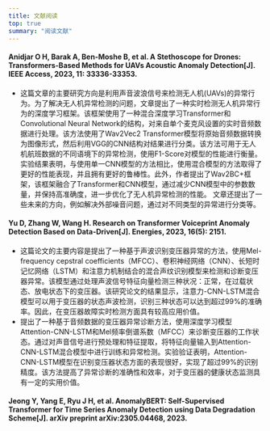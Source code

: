 ```yaml
---
title: 文献阅读
top: true
summary: "阅读文献"
---
```

#### Anidjar O H, Barak A, Ben-Moshe B, et al. A Stethoscope for Drones: Transformers-Based Methods for UAVs Acoustic Anomaly Detection[J]. IEEE Access, 2023, 11: 33336-33353.
- 这篇文章的主要研究方向是利用声音波浪信号来检测无人机(UAVs)的异常行为。为了解决无人机异常检测的问题，文章提出了一种实时检测无人机异常行为的深度学习框架。该框架使用了一种混合深度学习Transformer和Convolutional Neural Network的结构，对来自单个麦克风设置的实时音频数据进行处理。该方法使用了Wav2Vec2 Transformer模型将原始音频数据转换为图像形式，然后利用VGG的CNN结构对结果进行分类。该方法可用于无人机航班数据的不同语境下的异常检测，使用F1-Score对模型的性能进行衡量。实验结果表明，与使用单一CNN模型的方法相比，使用混合模型的方法取得了更好的性能表现，并且拥有更好的鲁棒性。此外，作者提出了Wav2BC+框架，该框架融合了Transformer和CNN模型，通过减少CNN模型中的参数数量，并保持高准确度，进一步优化了无人机异常检测的性能。 文章还提出了一些未来的方向，例如解决外部噪音问题，通过对不同类型的异常进行分类等。


#### Yu D, Zhang W, Wang H. Research on Transformer Voiceprint Anomaly Detection Based on Data-Driven[J]. Energies, 2023, 16(5): 2151.
- 这篇论文的主要内容是提出了一种基于声波识别变压器异常的方法，使用Mel-frequency cepstral coefficients（MFCC）、卷积神经网络（CNN）、长短时记忆网络（LSTM）和注意力机制结合的混合声纹识别模型来检测和诊断变压器异常。该模型通过处理声波信号特征向量检测三种状况：正常，在过载状态、放电状态下的变压器。该研究论文的结果显示，注意力-CNN-LSTM混合模型可以用于变压器的状态声波检测，识别三种状态可以达到超过99%的准确率。因此，在变压器故障实时检测方面具有较高应用价值。
- 提出了一种基于音频数据的变压器异常诊断方法，使用深度学习模型Attention-CNN-LSTM和Mel频率倒谱系数（MFCC）来诊断变压器的工作状态。通过对声音信号进行预处理和特征提取，将特征向量输入到Attention-CNN-LSTM混合模型中进行训练和异常检测。实验验证表明，Attention-CNN-LSTM模型在识别变压器状态方面的表现很好，实现了超过99%的识别精度。该方法提高了异常诊断的准确性和效率，对于变压器的健康状态监测具有一定的实用价值。

#### Jeong Y, Yang E, Ryu J H, et al. AnomalyBERT: Self-Supervised Transformer for Time Series Anomaly Detection using Data Degradation Scheme[J]. arXiv preprint arXiv:2305.04468, 2023.
